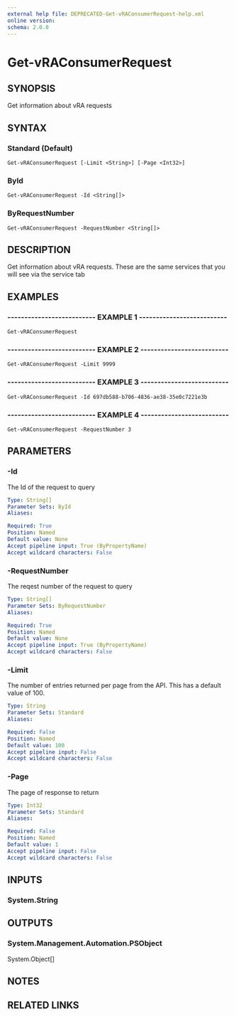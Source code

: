 ```yaml
---
external help file: DEPRECATED-Get-vRAConsumerRequest-help.xml
online version: 
schema: 2.0.0
---
```


# Get-vRAConsumerRequest

## SYNOPSIS
Get information about vRA requests

## SYNTAX

### Standard (Default)
```
Get-vRAConsumerRequest [-Limit <String>] [-Page <Int32>]
```

### ById
```
Get-vRAConsumerRequest -Id <String[]>
```

### ByRequestNumber
```
Get-vRAConsumerRequest -RequestNumber <String[]>
```

## DESCRIPTION
Get information about vRA requests.
These are the same services that you will see via the service tab

## EXAMPLES

### -------------------------- EXAMPLE 1 --------------------------
```
Get-vRAConsumerRequest
```

### -------------------------- EXAMPLE 2 --------------------------
```
Get-vRAConsumerRequest -Limit 9999
```

### -------------------------- EXAMPLE 3 --------------------------
```
Get-vRAConsumerRequest -Id 697db588-b706-4836-ae38-35e0c7221e3b
```

### -------------------------- EXAMPLE 4 --------------------------
```
Get-vRAConsumerRequest -RequestNumber 3
```

## PARAMETERS

### -Id
The Id of the request to query

```yaml
Type: String[]
Parameter Sets: ById
Aliases: 

Required: True
Position: Named
Default value: None
Accept pipeline input: True (ByPropertyName)
Accept wildcard characters: False
```

### -RequestNumber
The reqest number of the request to query

```yaml
Type: String[]
Parameter Sets: ByRequestNumber
Aliases: 

Required: True
Position: Named
Default value: None
Accept pipeline input: True (ByPropertyName)
Accept wildcard characters: False
```

### -Limit
The number of entries returned per page from the API.
This has a default value of 100.

```yaml
Type: String
Parameter Sets: Standard
Aliases: 

Required: False
Position: Named
Default value: 100
Accept pipeline input: False
Accept wildcard characters: False
```

### -Page
The page of response to return

```yaml
Type: Int32
Parameter Sets: Standard
Aliases: 

Required: False
Position: Named
Default value: 1
Accept pipeline input: False
Accept wildcard characters: False
```

## INPUTS

### System.String

## OUTPUTS

### System.Management.Automation.PSObject
System.Object[]

## NOTES

## RELATED LINKS

